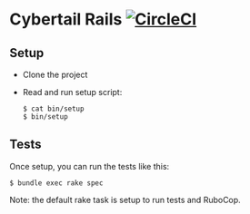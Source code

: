# Cybertail Rails [![CircleCI][badge]][circle]

## Setup

* Clone the project

* Read and run setup script:
  ```
  $ cat bin/setup
  $ bin/setup
  ```

## Tests

Once setup, you can run the tests like this:

```
$ bundle exec rake spec
```

Note: the default rake task is setup to run tests and RuboCop.

[badge]: https://circleci.com/gh/verynicecode/cybertail-rails.svg?style=svg
[circle]: https://circleci.com/gh/verynicecode/cybertail-rails
